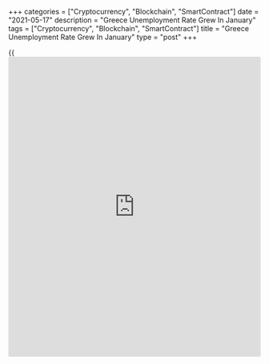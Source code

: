 +++
categories = ["Cryptocurrency", "Blockchain", "SmartContract"]
date = "2021-05-17"
description = "Greece Unemployment Rate Grew In January"
tags = ["Cryptocurrency", "Blockchain", "SmartContract"]
title = "Greece Unemployment Rate Grew In January"
type = "post"
+++

{{<iframe id="large-banner" src="https://www.bounty.group/#slide=4.0" width="100%" height="600" scrolling="no" style="border: 0px solid rgb(216, 221, 230); border-radius: 3px;">}}

Greece's jobless rate rose in January, figures from the Hellenic
Statistical Authority showed on Monday.

The jobless rate fell to 16.0 percent in January from 15.6 percent in
December. In the same month last year, unemployment rate was 16.4
percent.

The number of unemployed decreased by 56,779 persons to 714,809 in
January from 771,588 in the previous year.

The youth unemployment rate, which is applied to the 15-24 age group,
decreased to 43.4 percent in January from 31.9 percent in the same month
last year.

The employment decreased by 162,384 to 3.76 million persons in January
from 3.922 million a year ago

For comments and feedback [contact](https://www.playgroundfx.com/contact/): editorial@rtt[news](https://www.letsplayfx.com/blog/forex-news-website/).com

[Economic News][1]

 **What parts of the world are seeing the best (and worst) economic
performances lately? Click[here][2] to check out our [Econ Scorecard][2]
and find out! See up-to-the-moment [ranking](https://www.playgroundfx.com/blog/crypto-exchange-ranking/)s for the best and worst
performers in [GDP][3], [unemployment rate][4], [inflation][5] and much
more.**

   1. www.rtt[news](https://www.letsplayfx.com/blog/forex-news-website/).com/Content/EconomicNews.aspx
   2. www.rtt[news](https://www.letsplayfx.com/blog/forex-news-website/).com/economic-scorecard/world-rank/industrial-production/highest-performance.aspx
   3. www.rtt[news](https://www.letsplayfx.com/blog/forex-news-website/).com/economic-scorecard/world-rank/GDP/highest-performance.aspx
   4. www.rtt[news](https://www.letsplayfx.com/blog/forex-news-website/).com/economic-scorecard/world-rank/unemployment-rate/lowest-performance.aspx
   5. www.rtt[news](https://www.letsplayfx.com/blog/forex-news-website/).com/economic-scorecard/world-rank/CPI/highest-performance.aspx